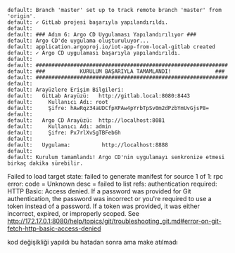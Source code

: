     default: Branch 'master' set up to track remote branch 'master' from 'origin'.
    default: ✓ GitLab projesi başarıyla yapılandırıldı.
    default: 
    default: ### Adım 6: Argo CD Uygulaması Yapılandırılıyor ###
    default: Argo CD'de uygulama oluşturuluyor...
    default: application.argoproj.io/iot-app-from-local-gitlab created
    default: ✓ Argo CD uygulaması başarıyla yapılandırıldı.
    default: 
    default: #############################################################
    default: ###           KURULUM BAŞARIYLA TAMAMLANDI!              ###
    default: #############################################################
    default: 
    default: Arayüzlere Erişim Bilgileri:
    default:   GitLab Arayüzü:   http://gitlab.local:8080:8443
    default:     Kullanıcı Adı: root
    default:     Şifre: hAwRqz34aUDCfpXPAw4pYrbTpSv0m2dPzbYmUvGjsP8=
    default: 
    default:   Argo CD Arayüzü:  http://localhost:8081
    default:     Kullanıcı Adı: admin
    default:     Şifre: Px7rlXvSgTBFeb6h
    default: 
    default:   Uygulama:          http://localhost:8888
    default: 
    default: Kurulum tamamlandı! Argo CD'nin uygulamayı senkronize etmesi birkaç dakika sürebilir.


Failed to load target state: failed to generate manifest for source 1 of 1: rpc error: code = Unknown desc = failed to list refs: authentication required: HTTP Basic: Access denied. If a password was provided for Git authentication, the password was incorrect or you're required to use a token instead of a password. If a token was provided, it was either incorrect, expired, or improperly scoped. See http://172.17.0.1:8080/help/topics/git/troubleshooting_git.md#error-on-git-fetch-http-basic-access-denied


kod değişikliği yapıldı bu hatadan sonra ama make atılmadı